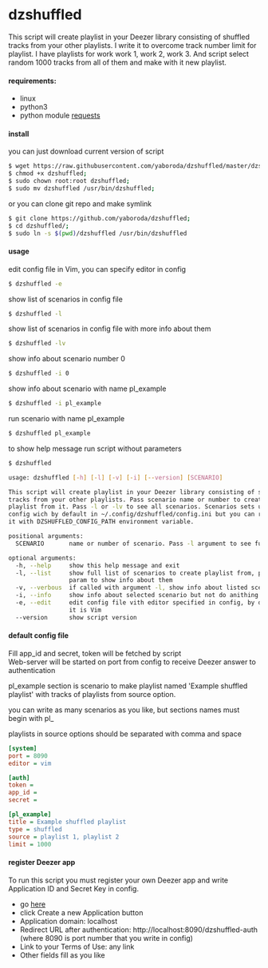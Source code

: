 # dzshuffled

This script will create playlist in your Deezer library consisting of shuffled tracks from your other playlists. I write it to overcome track number limit for playlist. I have playlists for work work 1, work 2, work 3. And script select random 1000 tracks from all of them and make with it new playlist.

#### requirements:  
 - linux
 - python3
 - python module [requests](http://docs.python-requests.org/en/master/user/install/)

#### install 
you can just download current version of script
```sh
$ wget https://raw.githubusercontent.com/yaboroda/dzshuffled/master/dzshuffled;
$ chmod +x dzshuffled;
$ sudo chown root:root dzshuffled;
$ sudo mv dzshuffled /usr/bin/dzshuffled;
```

or you can clone git repo and make symlink
```sh
$ git clone https://github.com/yaboroda/dzshuffled;
$ cd dzshuffled/;
$ sudo ln -s $(pwd)/dzshuffled /usr/bin/dzshuffled
```


#### usage
edit config file in Vim, you can specify editor in config
```sh
$ dzshuffled -e
```

show list of scenarios in config file
```sh
$ dzshuffled -l
```

show list of scenarios in config file with more info about them
```sh
$ dzshuffled -lv
```

show info about scenario number 0
```sh
$ dzshuffled -i 0
```

show info about scenario with name pl_example
```sh
$ dzshuffled -i pl_example
```

run scenario with name pl_example
```sh
$ dzshuffled pl_example
```

to show help message run script without parameters
```sh
$ dzshuffled

usage: dzshuffled [-h] [-l] [-v] [-i] [--version] [SCENARIO]

This script will create playlist in your Deezer library consisting of shuffled
tracks from your other playlists. Pass scenario name or number to create
playlist from it. Pass -l or -lv to see all scenarios. Scenarios sets up in
config wich by default in ~/.config/dzshuffled/config.ini but you can reassign
it with DZSHUFFLED_CONFIG_PATH environment variable.

positional arguments:
  SCENARIO       name or number of scenario. Pass -l argument to see full list

optional arguments:
  -h, --help     show this help message and exit
  -l, --list     show full list of scenarios to create playlist from, pass -v
                 param to show info about them
  -v, --verbous  if called with argument -l, show info about listed scenarios
  -i, --info     show info about selected scenario but not do anithing
  -e, --edit     edit config file vith editor specified in config, by default
                 it is Vim
  --version      show script version
```

#### default config file
Fill app_id and secret, token will be fetched by script  
Web-server will be started on port from config to receive Deezer answer to authentication  

pl_example section is scenario to make playlist named 'Example shuffled playlist' with tracks of playlists from source option.  

you can write as many scenarios as you like, but sections names must begin with pl_ 

playlists in source options should be separated with comma and space 

```ini
[system]
port = 8090
editor = vim

[auth]
token = 
app_id = 
secret = 

[pl_example]
title = Example shuffled playlist
type = shuffled
source = playlist 1, playlist 2
limit = 1000
```

#### register Deezer app
To run this script you must register your own Deezer app and write Application ID and Secret Key in config.
 - go [here](https://developers.deezer.com/myapps)
 - click Create a new Application button
 - Application domain: localhost
 - Redirect URL after authentication: http://localhost:8090/dzshuffled-auth  
 (where 8090 is port number that you write in config)
 - Link to your Terms of Use: any link
 - Other fields fill as you like